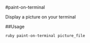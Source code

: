 #paint-on-terminal

Display a picture on your terminal

##Usage

	ruby paint-on-terminal picture_file